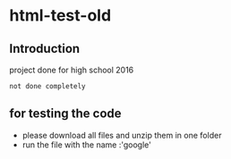 # html-test-old
## Introduction

project done for high school 2016

```
not done completely 
```

## for testing the code

* please download all files and unzip them in one folder
* run the file with the name :'google' 
